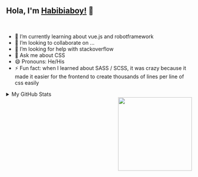 ## Hola, I'm [Habibiaboy!](https://habibiaboy.my.id/) 👋

<br/>

- 🌱 I’m currently learning about vue.js and robotframework
- 👯 I’m looking to collaborate on ...
- 🤔 I’m looking for help with stackoverflow
- 💬 Ask me about CSS
- 😄 Pronouns: He/His
- ⚡ Fun fact: when I learned about SASS / SCSS, it was crazy because it made it easier for the frontend to create thousands of lines per line of css easily


<details>

<summary>My GitHub Stats</summary>


<p align = "center">
  <img src = "https://github-readme-stats.vercel.app/api?username=habibiaboy&show_icons=true&theme=bear&line_height=27">
  <img src = "https://github-readme-stats.vercel.app/api/top-langs/?username=habibiaboy&hide=css,java,html&theme=bear">
</p>

</details>


<img align='right' src='https://media.giphy.com/media/bcKmIWkUMCjVm/giphy.gif' width='200"'>

